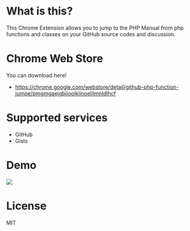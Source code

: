 # What is this?
This Chrome Extension allows you to  jump to the PHP Manual from php functions and classes on your GitHub source codes and discussion.

# Chrome Web Store
You can download here!
- https://chrome.google.com/webstore/detail/github-php-function-jumpe/pmgmgaejgbjiooiklinoelilmnldlhcf

# Supported services
- GitHub
- Gists

# Demo
<img src="docs/demo.gif">

# License
MIT


